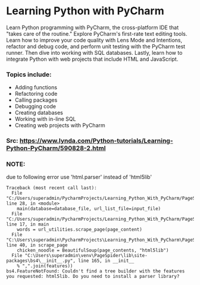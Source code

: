 # Learning Python with PyCharm
Learn Python programming with PyCharm, the cross-platform IDE that "takes care of the routine." 
Explore PyCharm's first-rate text editing tools. 
Learn how to improve your code quality with Lens Mode and Intentions, refactor and debug code, and perform unit testing with the PyCharm test runner. 
Then dive into working with SQL databases. Lastly, learn how to integrate Python with web projects that include HTML and JavaScript.

### Topics include:
- Adding functions<br/>
- Refactoring code<br/>
- Calling packages<br/>
- Debugging code<br/>
- Creating databases<br/>
- Working with in-line SQL<br/>
- Creating web projects with PyCharm<br/>

### Src: https://www.lynda.com/Python-tutorials/Learning-Python-PyCharm/590828-2.html

### NOTE:
due to following error use 'html.parser' instead of 'html5lib'<br/>
```
Traceback (most recent call last):
  File "C:/Users/superadmin/PycharmProjects/Learning_Python_With_PyCharm/PageSpider/page_spider.py", line 28, in <module>
    main(database=database_file, url_list_file=input_file)
  File "C:/Users/superadmin/PycharmProjects/Learning_Python_With_PyCharm/PageSpider/page_spider.py", line 17, in main
    words = url_utilities.scrape_page(page_content)
  File "C:\Users\superadmin\PycharmProjects\Learning_Python_With_PyCharm\PageSpider\utilities\url_utilities.py", line 40, in scrape_page
    chicken_noodle = BeautifulSoup(page_contents, "html5lib")
  File "C:\Users\superadmin\venv\PageSpider\lib\site-packages\bs4\__init__.py", line 165, in __init__
    % ",".join(features))
bs4.FeatureNotFound: Couldn't find a tree builder with the features you requested: html5lib. Do you need to install a parser library?
```
